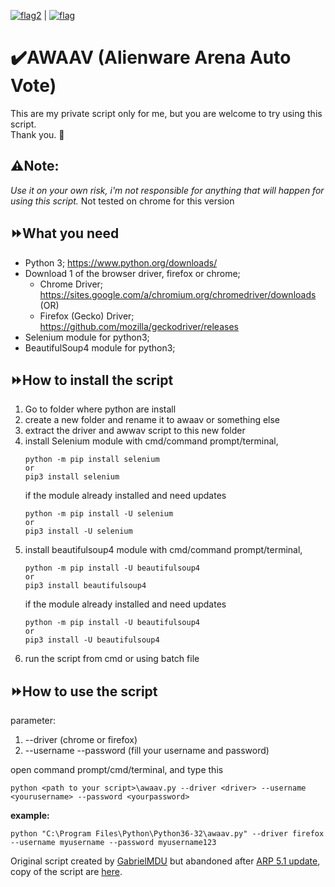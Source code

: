[![flag2](https://s05.flagcounter.com/mini/QkT3ad/bg_FFFFFF/txt_000000/border_CCCCCC/flags_0)](http://bit.ly/QkT3ad) | [![flag](https://s04.flagcounter.com/mini/XVpR/bg_FFFFFF/txt_000000/border_CCCCCC/flags_0/)](https://info.flagcounter.com/XVpR)
# ✔️AWAAV (Alienware Arena Auto Vote)
This are my private script only for me, but you are welcome to try using this script.                 
Thank you. 💖

## ⚠️Note:                         
*Use it on your own risk, i'm not responsible for anything that will happen for using this script.*
Not tested on chrome for this version            


## ⏩What you need                        
- Python 3; https://www.python.org/downloads/           
- Download 1 of the browser driver, firefox or chrome;
  - Chrome Driver; https://sites.google.com/a/chromium.org/chromedriver/downloads (OR)
  - Firefox (Gecko) Driver; https://github.com/mozilla/geckodriver/releases                
- Selenium module for python3;             
- BeautifulSoup4 module for python3;         


## ⏩How to install the script                          
1. Go to folder where python are install
2. create a new folder and rename it to awaav or something else
3. extract the driver and awwav script to this new folder
4. install Selenium module with cmd/command prompt/terminal, 
   ```
   python -m pip install selenium
   or
   pip3 install selenium
   ```
   if the module already installed and need updates
   ```
   python -m pip install -U selenium
   or
   pip3 install -U selenium
   ```
5. install beautifulsoup4 module with cmd/command prompt/terminal,
   ```
   python -m pip install -U beautifulsoup4
   or
   pip3 install beautifulsoup4
   ```
   if the module already installed and need updates
   ```
   python -m pip install -U beautifulsoup4
   or
   pip3 install -U beautifulsoup4
   ```
6. run the script from cmd or using batch file


## ⏩How to use the script                          
parameter:
1. --driver (chrome or firefox)                   
2. --username --password (fill your username and password)                    
                   

open command prompt/cmd/terminal, and type this                           
```                 
python <path to your script>\awaav.py --driver <driver> --username <yourusername> --password <yourpassword>          
```                 
**example:**
```
python "C:\Program Files\Python\Python36-32\awaav.py" --driver firefox --username myusername --password myusername123         
```




Original script created by [GabrielMDU](https://github.com/gabrielmdu/) but abandoned after [ARP 5.1 update](https://eu.alienwarearena.com/ucf/show/1813336/boards/gaming-news/News/arp-5-1), copy of the script are [here](/old).

